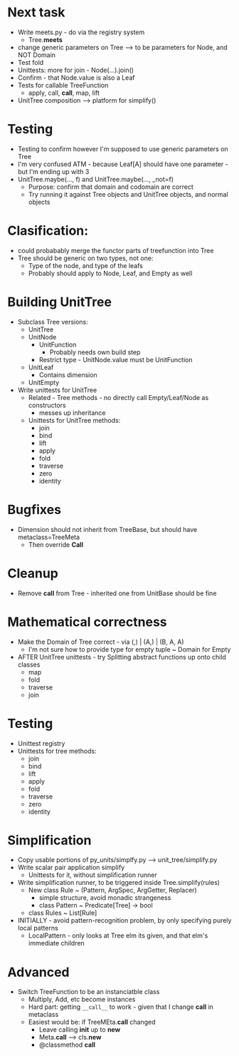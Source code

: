 



# Next task
* Write meets.py - do via the registry system
    - Tree.__meets__
* change generic parameters on Tree --> to be parameters for Node, and NOT Domain
* Test fold
* Unittests: more for join - Node(...).join()
* Confirm - that Node.value is also a Leaf
* Tests for callable TreeFunction
    - apply, call, __call__, map, lift
* UnitTree composition --> platform for simplify()


# Testing
* Testing to confirm however I'm supposed to use generic parameters on Tree
* I'm very confused ATM - because Leaf[A] should have one parameter - but I'm ending up with 3
* UnitTree.maybe(..., f) and UnitTree.maybe(..., _not=f)
    - Purpose: confirm that domain and codomain are correct
    - Try running it against Tree objects and UnitTree objects, and normal objects

# Clasification:
* could probabably merge the functor parts of treefunction into Tree
* Tree should be generic on two types, not one:
    - Type of the node, and type of the leafs
    - Probably should apply to Node, Leaf, and Empty as well

# Building UnitTree
* Subclass Tree versions:
    - UnitTree
    - UnitNode
        + UnitFunction
            * Probably needs own build step
        + Restrict type - UnitNode.value must be UnitFunction
    - UnitLeaf
        + Contains dimension
    - UnitEmpty
* Write unittests for UnitTree
    - Related - Tree methods - no directly call Empty/Leaf/Node as constructors
        + messes up inheritance
    - Unittests for UnitTree methods:
        + join
        + bind
        + lift
        + apply
        + fold
        + traverse
        + zero
        + identity

# Bugfixes
* Dimension should not inherit from TreeBase, but should have metaclass=TreeMeta
    - Then override __Call__

# Cleanup
* Remove __call__ from Tree - inherited one from UnitBase should be fine


# Mathematical correctness
* Make the Domain of Tree correct - via (,) | (A,) | (B, A, A)
    - I'm not sure how to provide type for empty tuple ~ Domain for Empty
* AFTER UnitTree unittests - try Splitting abstract functions up onto child classes
    - map
    - fold
    - traverse
    - join

# Testing
* Unittest registry
* Unittests for tree methods:
    - join
    - bind
    - lift
    - apply
    - fold
    - traverse
    - zero
    - identity

# Simplification
* Copy usable portions of py_units/simplfy.py --> unit_tree/simplify.py
* Write scalar pair application simplify
    - Unittests for it, without simplification runner
* Write simplification runner, to be triggered inside Tree.simplify(rules)
    - New class Rule ~ (Pattern, ArgSpec, ArgGetter, Replacer)
        + simple structure, avoid monadic strangeness
        + class Pattern ~ Predicate[Tree] -> bool
    - class Rules ~ List[Rule]
* INITIALLY - avoid pattern-recognition problem, by only specifying purely local patterns
    - LocalPattern - only looks at Tree elm its given, and that elm's immediate children

# Advanced
* Switch TreeFunction to be an instanciatble class
    - Multiply, Add, etc become instances
    - Hard part: getting `__call__` to work - given that I change __call__ in metaclass
    - Easiest would be: if TreeMEta.__call__ changed
        + Leave calling __init__ up to __new__
        + Meta.__call__ --> cls.__new__
        + @classmethod __call__
